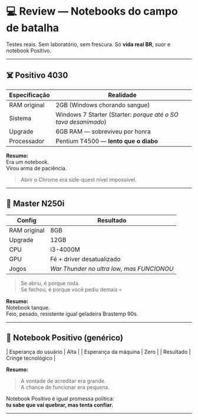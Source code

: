# 💻 Review — Notebooks do campo de batalha

Testes reais. Sem laboratório, sem frescura. Só **vida real BR**, suor e notebook Positivo.

---

## ☠️ Positivo 4030

| Especificação | Realidade |
|---|---|
RAM original | 2GB (Windows chorando sangue)  
Sistema | Windows 7 Starter (Starter: *porque até o SO tava desanimado*)  
Upgrade | 6GB RAM — sobreviveu por honra  
Processador | Pentium T4500 — **lento que o diabo**  

**Resumo:**  
Era um notebook.  
Virou arma de paciência.  

> Abrir o Chrome era side-quest nível impossível.


---

## 💪 Master N250i

| Config | Resultado |
|---|---|
RAM original | 8GB  
Upgrade | 12GB  
CPU | i3-4000M  
GPU | Fé + driver desatualizado  
Jogos | *War Thunder no ultra low, mas FUNCIONOU*  

> Se abriu, é porque roda.  
> Se fechou, é porque você pediu demais 💀

**Resumo:**  
Notebook tanque.  
Feio, pesado, resistente igual geladeira Brastemp 90s.

---

## 🤡 Notebook Positivo (genérico)

| Esperança do usuário | Alta |
| Esperança da máquina | Zero |
| Resultado | Cringe tecnológico |

**Resumo:**  
> A vontade de acreditar era grande.  
> A chance de funcionar era pequena.  

Notebook Positivo é igual promessa política:  
**tu sabe que vai quebrar, mas tenta confiar.**

---

